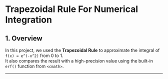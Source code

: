 # Trapezoidal Rule For Numerical Integration
## 1. Overview
In this project, we used the **Trapezoidal Rule** to approximate the integral of  
`f(x) = e^(-x^2)` from 0 to 1.  
It also compares the result with a high-precision value using the built-in `erf()` function from `<cmath>`.

---

